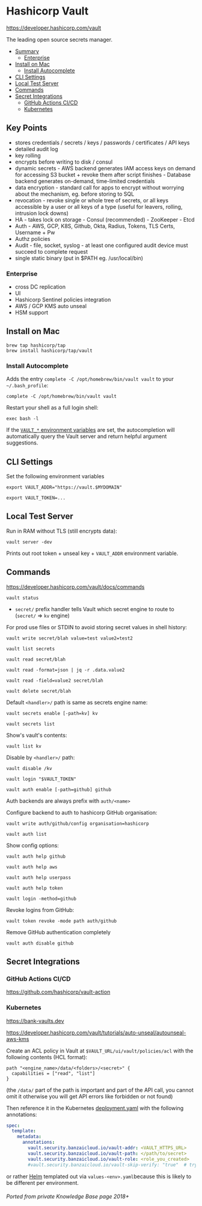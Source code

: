 # Hashicorp Vault

<https://developer.hashicorp.com/vault>

The leading open source secrets manager.

<!-- INDEX_START -->
- [Summary](#summary)
  - [Enterprise](#enterprise)
- [Install on Mac](#install-on-mac)
  - [Install Autocomplete](#install-autocomplete)
- [CLI Settings](#cli-settings)
- [Local Test Server](#local-test-server)
- [Commands](#commands)
- [Secret Integrations](#secret-integrations)
  - [GitHub Actions CI/CD](#github-actions-cicd)
  - [Kubernetes](#kubernetes)
<!-- INDEX_END -->

## Key Points

- stores credentials / secrets / keys / passwords / certificates / API keys
- detailed audit log
- key rolling
- encrypts before writing to disk / consul
- dynamic secrets - AWS backend generates IAM access keys on demand for accessing S3 bucket + revoke them after script finishes
                  - Database backend generates on-demand, time-limited credentials
- data encryption - standard call for apps to encrypt without worrying about the mechanism, eg. before storing to SQL
- revocation - revoke single or whole tree of secrets, or all keys accessible by a user or all keys of a type (useful for leavers, rolling, intrusion lock downs)
- HA - takes lock on storage - Consul (recommended)
                             - ZooKeeper
                             - Etcd
- Auth - AWS, GCP, K8S, Github, Okta, Radius, Tokens, TLS Certs, Username + Pw
- Authz policies
- Audit - file, socket, syslog
        - at least one configured audit device must succeed to complete request
- single static binary (put in $PATH eg. /usr/local/bin)

### Enterprise

- cross DC replication
- UI
- Hashicorp Sentinel policies integration
- AWS / GCP KMS auto unseal
- HSM support

## Install on Mac

```shell
brew tap hashicorp/tap
brew install hashicorp/tap/vault
```

### Install Autocomplete

Adds the entry `complete -C /opt/homebrew/bin/vault vault` to your `~/.bash_profile`:

```shell
complete -C /opt/homebrew/bin/vault vault
```

Restart your shell as a full login shell:

```shell
exec bash -l
```

If the [`VAULT_*` environment variables](https://developer.hashicorp.com/vault/docs/commands#environment-variables)
are set, the autocompletion will automatically query the Vault server and return helpful argument suggestions.

## CLI Settings

Set the following environment variables

```shell
export VAULT_ADDR="https://vault.$MYDOMAIN"
```

```
export VAULT_TOKEN=...
```


## Local Test Server

Run in RAM without TLS (still encrypts data):

```shell
vault server -dev
```

Prints out root token + unseal key + `VAULT_ADDR` environment variable.


## Commands

https://developer.hashicorp.com/vault/docs/commands

```shell
vault status
```

- `secret/` prefix handler tells Vault which secret engine to route to (`secret/` => `kv` engine)

For prod use files or STDIN to avoid storing secret values in shell history:

```shell
vault write secret/blah value=test value2=test2
```

```shell
vault list secrets
```

```shell
vault read secret/blah
```

```shell
vault read -format=json | jq -r .data.value2
```

```shell
vault read -field=value2 secret/blah
```

```shell
vault delete secret/blah
```

Default `<handler>/` path is same as secrets engine name:

```shell
vault secrets enable [-path=kv] kv
```

```shell
vault secrets list
```

Show's vault's contents:

```shell
vault list kv
```

Disable by `<handler>/` path:

```shell
vault disable /kv
```

```shell
vault login "$VAULT_TOKEN"
```

```shell
vault auth enable [-path=github] github
```

Auth backends are always prefix with `auth/<name>`

Configure backend to auth to hashicorp GitHub organisation:

```shell
vault write auth/github/config organisation=hashicorp
```

```shell
vault auth list
```

Show config options:

```shell
vault auth help github
```

```shell
vault auth help aws
```

```shell
vault auth help userpass
```

```shell
vault auth help token
```

```shell
vault login -method=github
```

Revoke logins from GitHub:

```shell
vault token revoke -mode path auth/github
```

Remove GitHub authentication completely

```shell
vault auth disable github
```

## Secret Integrations

### GitHub Actions CI/CD

<https://github.com/hashicorp/vault-action>

### Kubernetes

<https://bank-vaults.dev>

<https://developer.hashicorp.com/vault/tutorials/auto-unseal/autounseal-aws-kms>

Create an ACL policy in Vault at `$VAULT_URL/ui/vault/policies/acl` with the following contents (HCL format):

```hcl
path "<engine_name>/data/<folders>/<secret>" {
  capabilities = ["read", "list"]
}
```

(the `/data/` part of the path is important and part of the API call, you cannot omit it otherwise you will get API
errors like forbidden or not found)

Then reference it in the Kubernetes [deployment.yaml]() with the following annotations:

```yaml
spec:
  template:
    metadata:
      annotations:
        vault.security.banzaicloud.io/vault-addr: <VAULT_HTTPS_URL>
        vault.security.banzaicloud.io/vault-path: </path/to/secret>
        vault.security.banzaicloud.io/vault-role: <role_you_created>
        #vault.security.banzaicloud.io/vault-skip-verify: "true"  # try not to do this
```

or rather [Helm](helm.md) templated out via `values-<env>.yaml`because this is likely to be different per environment.

###### Ported from private Knowledge Base page 2018+
